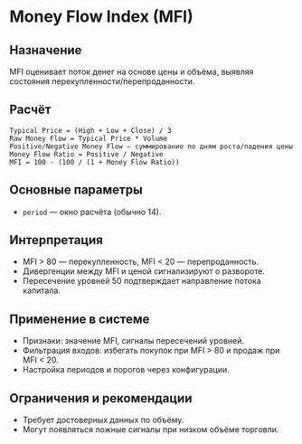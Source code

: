 # Money Flow Index (MFI)

## Назначение
MFI оценивает поток денег на основе цены и объёма, выявляя состояния перекупленности/перепроданности.

## Расчёт
```
Typical Price = (High + Low + Close) / 3
Raw Money Flow = Typical Price * Volume
Positive/Negative Money Flow — суммирование по дням роста/падения цены
Money Flow Ratio = Positive / Negative
MFI = 100 - (100 / (1 + Money Flow Ratio))
```

## Основные параметры
- `period` — окно расчёта (обычно 14).

## Интерпретация
- MFI > 80 — перекупленность, MFI < 20 — перепроданность.
- Дивергенции между MFI и ценой сигнализируют о развороте.
- Пересечение уровней 50 подтверждает направление потока капитала.

## Применение в системе
- Признаки: значение MFI, сигналы пересечений уровней.
- Фильтрация входов: избегать покупок при MFI > 80 и продаж при MFI < 20.
- Настройка периодов и порогов через конфигурации.

## Ограничения и рекомендации
- Требует достоверных данных по объёму.
- Могут появляться ложные сигналы при низком объёме торговли.
